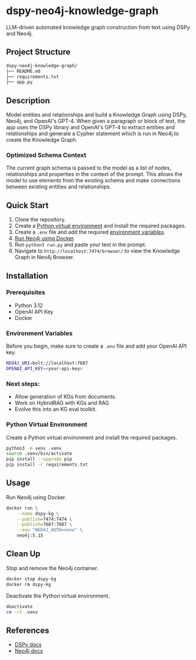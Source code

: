 # dspy-neo4j-knowledge-graph
LLM-driven automated knowledge graph construction from text using DSPy and Neo4j.

## Project Structure
```sh
dspy-neo4j-knowledge-graph/
├── README.md
├── requirements.txt
├── app.py
```

## Description
Model entities and relationships and build a Knowledge Graph using DSPy, Neo4j, and OpenAI's GPT-4. When given a paragraph or block of text, the app uses the DSPy library and OpenAI's GPT-4 to extract entities and relationships and generate a Cypher statement which is run in Neo4j to create the Knowledge Graph.

### Optimized Schema Context
The current graph schema is passed to the model as a list of nodes, relationships and properties in the context of the prompt. This allows the model to use elements from the existing schema and make connections between existing entities and relationships.

## Quick Start
1. Clone the repository.
2. Create a [Python virtual environment](#python-virtual-environment) and install the required packages.
3. Create a `.env` file and add the required [environment variables](#environment-variables).
4. [Run Neo4j using Docker](#usage).
5. Run `python3 run.py` and paste your text in the prompt.
6. Navigate to `http://localhost:7474/browser/` to view the Knowledge Graph in Neo4j Browser.

## Installation

### Prerequisites
* Python 3.12
* OpenAI API Key
* Docker

### Environment Variables
Before you begin, make sure to create a `.env` file and add your OpenAI API key.
```sh
NEO4J_URI=bolt://localhost:7687
OPENAI_API_KEY=<your-api-key>
```
### Next steps:

- Allow generation of KGs from documents. 
- Work on HybridRAG with KGs and RAG
- Evolve this into an KG eval toolkit. 

### Python Virtual Environment
Create a Python virtual environment and install the required packages.
```sh
python3 -m venv .venv
source .venv/bin/activate
pip install --upgrade pip
pip install -r requirements.txt
```

## Usage
Run Neo4j using Docker.
```sh
docker run \
    --name dspy-kg \
    --publish=7474:7474 \
    --publish=7687:7687 \
    --env "NEO4J_AUTH=none" \
    neo4j:5.15
```

## Clean Up
Stop and remove the Neo4j container.
```sh
docker stop dspy-kg
docker rm dspy-kg
```

Deactivate the Python virtual environment.
```sh
deactivate
rm -rf .venv
```

## References
- [DSPy docs](https://dspy-docs.vercel.app/docs/intro)
- [Neo4j docs](https://neo4j.com/docs/)
